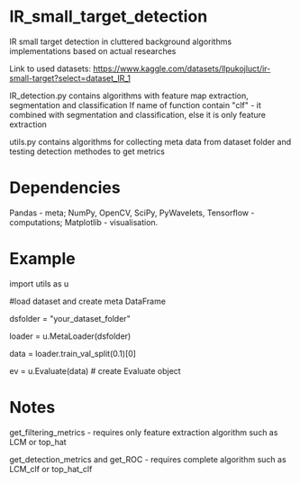 # IR_small_target_detection
IR small target detection in cluttered background algorithms implementations based on actual researches

Link to used datasets:
https://www.kaggle.com/datasets/llpukojluct/ir-small-target?select=dataset_IR_1

IR_detection.py contains algorithms with feature map extraction, segmentation and classification
If name of function contain "clf" - it combined with segmentation and classification, else it is only feature extraction

utils.py contains algorithms for collecting meta data from dataset folder and testing detection methodes to get metrics

# Dependencies
Pandas - meta; NumPy, OpenCV, SciPy, PyWavelets, Tensorflow - computations; Matplotlib - visualisation.

# Example

import utils as u

#load dataset and create meta DataFrame

dsfolder = "your_dataset_folder"

loader = u.MetaLoader(dsfolder)

data = loader.train_val_split(0.1)[0]

ev = u.Evaluate(data) # create Evaluate object



# Notes
get_filtering_metrics - requires only feature extraction algorithm such as LCM or top_hat

get_detection_metrics and get_ROC - requires complete algorithm such as LCM_clf or top_hat_clf
